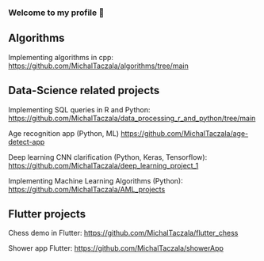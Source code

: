 ### Welcome to my profile 👋

<!--
**MichalTaczala/MichalTaczala** is a ✨ _special_ ✨ repository because its `README.md` (this file) appears on your GitHub profile.

Here are some ideas to get you started:

- 🔭 I’m currently working on ...
- 🌱 I’m currently learning ...
- 👯 I’m looking to collaborate on ...
- 🤔 I’m looking for help with ...
- 💬 Ask me about ...
- 📫 How to reach me: ...
- 😄 Pronouns: ...
- ⚡ Fun fact: ...
-->



## Algorithms

Implementing algorithms in cpp: 
https://github.com/MichalTaczala/algorithms/tree/main

## Data-Science related projects

Implementing SQL queries in R and Python:
https://github.com/MichalTaczala/data_processing_r_and_python/tree/main

Age recognition app (Python, ML)
https://github.com/MichalTaczala/age-detect-app

Deep learning CNN clarification (Python, Keras, Tensorflow):
https://github.com/MichalTaczala/deep_learning_project_1

Implementing Machine Learning Algorithms (Python):
https://github.com/MichalTaczala/AML_projects


## Flutter projects

Chess demo in Flutter:
https://github.com/MichalTaczala/flutter_chess

Shower app Flutter:
https://github.com/MichalTaczala/showerApp

